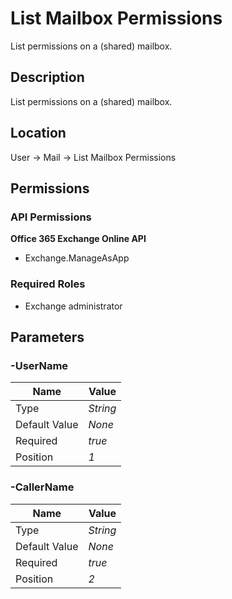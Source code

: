 # List Mailbox Permissions

List permissions on a (shared) mailbox.

## Description

List permissions on a (shared) mailbox.

## Location

User &rarr; Mail &rarr; List Mailbox Permissions

## Permissions

### API Permissions

**Office 365 Exchange Online API**
- Exchange.ManageAsApp

### Required Roles

- Exchange administrator

## Parameters

### -UserName

| Name | Value |
|---|---|
| Type | _String_ |
| Default Value | _None_ |
| Required | _true_ |
| Position | _1_ |

### -CallerName

| Name | Value |
|---|---|
| Type | _String_ |
| Default Value | _None_ |
| Required | _true_ |
| Position | _2_ |


